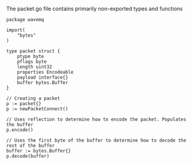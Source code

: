 The packet.go file contains primarily non-exported types and functions

```golang
package wavemq

import(
    "bytes"
)

type packet struct {
    ptype byte
    pflags byte
    length uint32
    properties Encodeable
    payload interface{}
    buffer bytes.Buffer
}

// Creating a packet
p := packet{}
p := newPacketConnect()

// Uses reflection to determine how to encode the packet. Populates the buffer
p.encode()

// Uses the first byte of the buffer to determine how to decode the rest of the buffer
buffer := bytes.Buffer{}
p.decode(buffer)
```